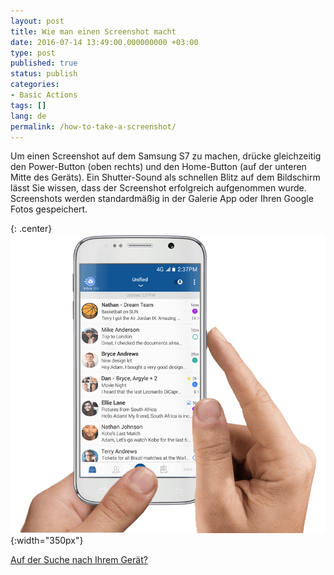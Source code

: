```yaml
---
layout: post
title: Wie man einen Screenshot macht
date: 2016-07-14 13:49:00.000000000 +03:00
type: post
published: true
status: publish
categories:
- Basic Actions
tags: []
lang: de
permalink: /how-to-take-a-screenshot/
---
```


Um einen Screenshot auf dem Samsung S7 zu machen, drücke gleichzeitig den Power-Button (oben rechts) und den Home-Button (auf der unteren Mitte des Geräts). Ein Shutter-Sound als schnellen Blitz auf dem Bildschirm lässt Sie wissen, dass der Screenshot erfolgreich aufgenommen wurde. Screenshots werden standardmäßig in der Galerie App oder Ihren Google Fotos gespeichert.

{: .center}
![S7 Screenshot](/assets/S7_BM.png){:width="350px"}

[Auf der Suche nach Ihrem Gerät?](http://bluemaildevices.com)
